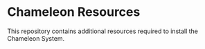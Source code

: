 Chameleon Resources
===================

This repository contains additional resources required to install the Chameleon System.
 